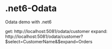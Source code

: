 # .net6-Odata
Odata demo with .net6


get: http://localhost:5081/odata/customer
expand: http://localhost:5081/odata/customer?$select=CustomerName&$expand=Orders
